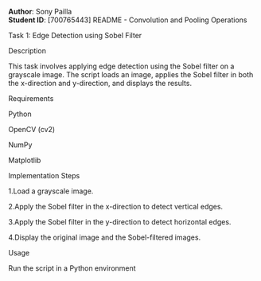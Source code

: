 **Author**: Sony Pailla  
**Student ID**: [700765443]
README - Convolution and Pooling Operations

Task 1: Edge Detection using Sobel Filter

Description

This task involves applying edge detection using the Sobel filter on a grayscale image. The script loads an image, applies the Sobel filter in both the x-direction and y-direction, and displays the results.

Requirements

Python

OpenCV (cv2)

NumPy

Matplotlib

Implementation Steps

1.Load a grayscale image.

2.Apply the Sobel filter in the x-direction to detect vertical edges.

3.Apply the Sobel filter in the y-direction to detect horizontal edges.

4.Display the original image and the Sobel-filtered images.

Usage

Run the script in a Python environment

